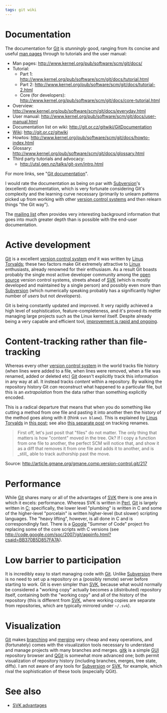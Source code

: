 ```yaml
---
tags: git wiki
---
```


# Documentation

The documentation for [Git](/wiki/Git) is _stunningly_ good, ranging from its concise and useful [man pages](/wiki/man_pages) through to tutorials and the user manual:

-   Man pages: <http://www.kernel.org/pub/software/scm/git/docs/>
-   Tutorial:
    -   Part 1: <http://www.kernel.org/pub/software/scm/git/docs/tutorial.html>
    -   Part 2: <http://www.kernel.org/pub/software/scm/git/docs/tutorial-2.html>
    -   Core (for developers): <http://www.kernel.org/pub/software/scm/git/docs/core-tutorial.html>
-   Overview: <http://www.kernel.org/pub/software/scm/git/docs/everyday.html>
-   User manual: <http://www.kernel.org/pub/software/scm/git/docs/user-manual.html>
-   Documentation list on wiki: <http://git.or.cz/gitwiki/GitDocumentation>
-   [Wiki](/wiki/Wiki): <http://git.or.cz/gitwiki>
-   Howtos: <http://www.kernel.org/pub/software/scm/git/docs/howto-index.html>
-   Glossary: <http://www.kernel.org/pub/software/scm/git/docs/glossary.html>
-   Third party tutorials and advocacy:
    -   <http://utsl.gen.nz/talks/git-svn/intro.html>

For more links, see "[Git documentation](/wiki/Git_documentation)".

I would rate the documentation as being on par with [Subversion](/wiki/Subversion)'s (excellent) documentation, which is very fortunate considering Git's complexity and the learning curve necessary (primarily to unlearn patterns picked up from working with other [version control systems](/wiki/version_control_systems) and then relearn things "the Git way").

The [mailing list](http://marc.info/?l=git) often provides very interesting background information that goes into much greater depth than is possible with the end-user documentation.

# Active development

[Git](/wiki/Git) is a excellent [version control system](/wiki/version_control_system) _and_ it was written by [Linus Torvalds](/wiki/Linus_Torvalds); these two factors make Git extremely attractive to [Linux](/wiki/Linux) enthusiasts, already renowned for their enthusiasm. As a result Git boasts probably the single most active developer community among the [open source](/wiki/open_source) version control systems, streets ahead of [SVK](/wiki/SVK) (which is mostly developed and maintained by a single person) and possibly even more than [Subversion](/wiki/Subversion) (which numerically speaking probably has a significantly higher number of _users_ but not _developers_).

Git is being constantly updated and improved. It very rapidly achieved a high level of sophistication, feature-completeness, and it's proved its mettle managing large projects such as the Linux kernel itself. Despite already being a very capable and efficient tool, [improvement is rapid and ongoing](http://repo.or.cz/w/git.git/).

# Content-tracking rather than file-tracking

Whereas every other [version control system](/wiki/version_control_system) in the world tracks file history (when lines were added to a file, when lines were removed, when a file was renamed, added or deleted etc) [Git](/wiki/Git) doesn't explicitly track this information in any way at all. It instead tracks _content_ within a repository. By walking the repository history Git _can_ reconstruct what happened to a particular file, but this is an _extrapolation_ from the data rather than something explicitly encoded.

This is a radical departure that means that when you do something like cutting a method from one file and pasting it into another then the history of the method goes along with it (think `svn blame`). This is explained by [Linus Torvalds](/wiki/Linus_Torvalds) in [this post](http://article.gmane.org/gmane.comp.version-control.git/37975); see also [this separate post](http://marc.info/?l=git&m=114123702826251) on tracking renames.

> First off, let's just posit that "files" do not matter. The only thing that matters is how "content" moved in the tree. Ok? If I copy a function from one file to another, the perfect SCM will notice that, and show it as a diff that removes it from one file and adds it to another, and is \_still\_ able to track authorship past the move.

Source: <http://article.gmane.org/gmane.comp.version-control.git/217>

# Performance

While [Git](/wiki/Git) shares many or all of the advantages of [SVK](/wiki/SVK) there is one area in which it excels: performance. Whereas SVK is written in [Perl](/wiki/Perl), [Git](/wiki/Git) is largely written in [C](/wiki/C); specifically, the lower level "plumbing" is written in C and some of the higher-level "porcelain" is written higher-level (but slower) scripting languages. The "heavy lifting", however, is all done in C and is correspondingly fast. There is a [Google](/wiki/Google) "Summer of Code" project fro replacing some of the core scripts with C versions (see <http://code.google.com/soc/2007/git/appinfo.html?csaid=BB370B5D857FA7A>).

# Low barrier to participation

It is incredibly easy to start managing code with [Git](/wiki/Git). Unlike [Subversion](/wiki/Subversion) there is no need to set up a repository on a (possibly remote) server before starting to work. Git is even simpler than [SVK](/wiki/SVK), because what would normally be considered a "working copy" actually becomes a (distributed) repository itself, containing both the "working copy" and all of the history of the repository (this is different from [SVK](/wiki/SVK), where working copies are separate from repositories, which are typically mirrored under `~/.svk`).

# Visualization

[Git](/wiki/Git) makes [branching](/wiki/branching) and [merging](/wiki/merging) very cheap and easy operations, and (fortunately) comes with the visualization tools necessary to understand and manage projects with many branches and merges. [gitk](/wiki/gitk) is a simple [GUI](/wiki/GUI) repository browser and [QGit](/wiki/QGit) is somewhat more advanced one; both permit visualization of repository history (including branches, merges, tree state, diffs). I am not aware of any tools for [Subversion](/wiki/Subversion) or [SVK](/wiki/SVK), for example, which rival the sophistication of these tools (especially QGit).

# See also

-   [SVK advantages](/wiki/SVK_advantages)
